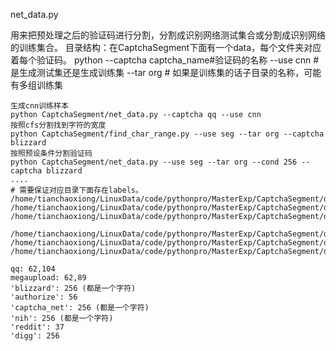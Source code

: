 net_data.py

用来把预处理之后的验证码进行分割，分割成识别网络测试集合或分割成识别网络的训练集合。
目录结构：在CaptchaSegment下面有一个data，每个文件夹对应着每个验证码。
python --captcha captcha_name#验证码的名称
       --use cnn # 是生成测试集还是生成训练集
       --tar org # 如果是训练集的话子目录的名称，可能有多组训练集
```
生成cnn训练样本
python CaptchaSegment/net_data.py --captcha qq --use cnn
按照cfs分割找到字符的宽度
python CaptchaSegment/find_char_range.py --use seg --tar org --captcha blizzard
按照预设条件分割验证码
python CaptchaSegment/net_data.py --use seg --tar org --cond 256 --captcha blizzard 
....
# 需要保证对应目录下面存在labels。
/home/tianchaoxiong/LinuxData/code/pythonpro/MasterExp/CaptchaSegment/data/qq/seg/org/images
/home/tianchaoxiong/LinuxData/code/pythonpro/MasterExp/CaptchaSegment/data/qq/seg/org/test_sets
/home/tianchaoxiong/LinuxData/code/pythonpro/MasterExp/CaptchaSegment/data/qq/seg/qq_test_200_labels.txt

/home/tianchaoxiong/LinuxData/code/pythonpro/MasterExp/CaptchaSegment/data/qq/cnn/images
/home/tianchaoxiong/LinuxData/code/pythonpro/MasterExp/CaptchaSegment/data/qq/cnn/train_sets
/home/tianchaoxiong/LinuxData/code/pythonpro/MasterExp/CaptchaSegment/data/qq/cnn/qq_train_5000_labels.txt
```
```
qq: 62,104
megaupload: 62,89
'blizzard': 256 (都是一个字符)
'authorize': 56
'captcha_net': 256 (都是一个字符)
'nih': 256 (都是一个字符)
'reddit': 37
'digg': 256
```